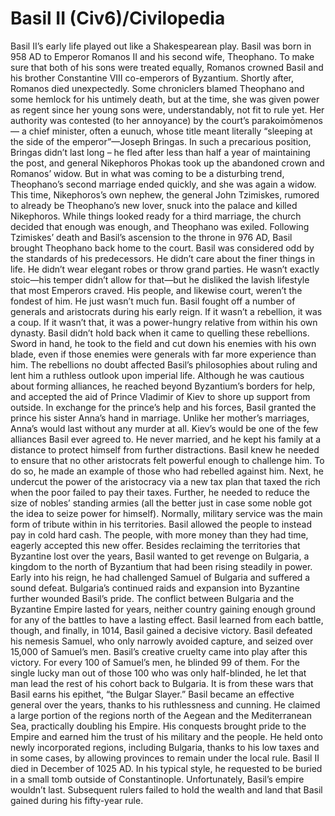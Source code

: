 # Basil II (Civ6)/Civilopedia

Basil II’s early life played out like a Shakespearean play. Basil was born in 958 AD to Emperor Romanos II and his second wife, Theophano. To make sure that both of his sons were treated equally, Romanos crowned Basil and his brother Constantine VIII co-emperors of Byzantium. Shortly after, Romanos died unexpectedly. Some chroniclers blamed Theophano and some hemlock for his untimely death, but at the time, she was given power as regent since her young sons were, understandably, not fit to rule yet. Her authority was contested (to her annoyance) by the court’s parakoimōmenos— a chief minister, often a eunuch, whose title meant literally “sleeping at the side of the emperor”—Joseph Bringas. In such a precarious position, Bringas didn’t last long – he fled after less than half a year of maintaining the post, and general Nikephoros Phokas took up the abandoned crown and Romanos’ widow. But in what was coming to be a disturbing trend, Theophano’s second marriage ended quickly, and she was again a widow. This time, Nikephoros’s own nephew, the general John Tzimiskes, rumored to already be Theophano’s new lover, snuck into the palace and killed Nikephoros. While things looked ready for a third marriage, the church decided that enough was enough, and Theophano was exiled. Following Tzimiskes’ death and Basil’s ascension to the throne in 976 AD, Basil brought Theophano back home to the court.
Basil was considered odd by the standards of his predecessors. He didn’t care about the finer things in life. He didn’t wear elegant robes or throw grand parties. He wasn’t exactly stoic—his temper didn’t allow for that—but he disliked the lavish lifestyle that most Emperors craved. His people, and likewise court, weren’t the fondest of him. He just wasn’t much fun.
Basil fought off a number of generals and aristocrats during his early reign. If it wasn’t a rebellion, it was a coup. If it wasn’t that, it was a power-hungry relative from within his own dynasty. Basil didn’t hold back when it came to quelling these rebellions. Sword in hand, he took to the field and cut down his enemies with his own blade, even if those enemies were generals with far more experience than him. The rebellions no doubt affected Basil’s philosophies about ruling and lent him a ruthless outlook upon imperial life. Although he was cautious about forming alliances, he reached beyond Byzantium’s borders for help, and accepted the aid of Prince Vladimir of Kiev to shore up support from outside. In exchange for the prince’s help and his forces, Basil granted the prince his sister Anna’s hand in marriage. Unlike her mother’s marriages, Anna’s would last without any murder at all. Kiev’s would be one of the few alliances Basil ever agreed to. He never married, and he kept his family at a distance to protect himself from further distractions.
Basil knew he needed to ensure that no other aristocrats felt powerful enough to challenge him. To do so, he made an example of those who had rebelled against him. Next, he undercut the power of the aristocracy via a new tax plan that taxed the rich when the poor failed to pay their taxes. Further, he needed to reduce the size of nobles’ standing armies (all the better just in case some noble got the idea to seize power for himself). Normally, military service was the main form of tribute within in his territories. Basil allowed the people to instead pay in cold hard cash. The people, with more money than they had time, eagerly accepted this new offer. 
Besides reclaiming the territories that Byzantine lost over the years, Basil wanted to get revenge on Bulgaria, a kingdom to the north of Byzantium that had been rising steadily in power. Early into his reign, he had challenged Samuel of Bulgaria and suffered a sound defeat. Bulgaria’s continued raids and expansion into Byzantine further wounded Basil’s pride. The conflict between Bulgaria and the Byzantine Empire lasted for years, neither country gaining enough ground for any of the battles to have a lasting effect. Basil learned from each battle, though, and finally, in 1014, Basil gained a decisive victory. Basil defeated his nemesis Samuel, who only narrowly avoided capture, and seized over 15,000 of Samuel’s men. Basil’s creative cruelty came into play after this victory. For every 100 of Samuel’s men, he blinded 99 of them. For the single lucky man out of those 100 who was only half-blinded, he let that man lead the rest of his cohort back to Bulgaria. It is from these wars that Basil earns his epithet, “the Bulgar Slayer.”
Basil became an effective general over the years, thanks to his ruthlessness and cunning. He claimed a large portion of the regions north of the Aegean and the Mediterranean Sea, practically doubling his Empire. His conquests brought pride to the Empire and earned him the trust of his military and the people. He held onto newly incorporated regions, including Bulgaria, thanks to his low taxes and in some cases, by allowing provinces to remain under the local rule.
Basil II died in December of 1025 AD. In his typical style, he requested to be buried in a small tomb outside of Constantinople. Unfortunately, Basil’s empire wouldn’t last. Subsequent rulers failed to hold the wealth and land that Basil gained during his fifty-year rule.